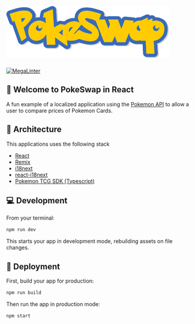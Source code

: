 # ![PokeSwap Logo][pokeswap-logo]

[![MegaLinter][megalint-badge]][megalint-workflow]

## 👋 Welcome to PokeSwap in React

A fun example of a localized application using the [Pokemon API][pokemon-api] to allow a user to compare prices of Pokemon Cards.

## 🧱 Architecture
This applications uses the following stack
- [React][react]
- [Remix][remix-docs]
- [i18next]
- [react-i18next]
- [Pokemon TCG SDK (Typescript)][pokemon-tcg-sdk-typescript]


## 💻 Development

From your terminal:

```sh
npm run dev
```

This starts your app in development mode, rebuilding assets on file changes.

## 🚀 Deployment

First, build your app for production:

```sh
npm run build
```

Then run the app in production mode:

```sh
npm start
```

<!--LINKS-->
[react]:https://react.dev/
[remix-docs]: https://remix.run/docs
[i18next]:https://www.i18next.com/
[react-i18next]:https://react.i18next.com/
[pokeswap-logo]: docs/images/pokeswap-logo.png
[pokemon-api]:https://pokemontcg.io/
[pokemon-tcg-sdk-typescript]: https://github.com/PokemonTCG/pokemon-tcg-sdk-typescript
[megalint-badge]: https://github.com/InfernoRed/pokeswap-react/actions/workflows/mega-linter.yml/badge.svg?branch=main&event=push
[megalint-workflow]:https://github.com/InfernoRed/pokeswap-react/actions/workflows/mega-linter.yml